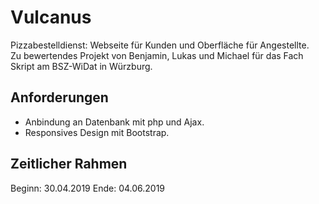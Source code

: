 # Vulcanus

Pizzabestelldienst: Webseite für Kunden und Oberfläche für Angestellte.  
Zu bewertendes Projekt von Benjamin, Lukas und Michael für das Fach Skript am BSZ-WiDat in Würzburg.

## Anforderungen

- Anbindung an Datenbank mit php und Ajax.
- Responsives Design mit Bootstrap.

## Zeitlicher Rahmen

Beginn: 30.04.2019
Ende: 04.06.2019
